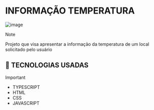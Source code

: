 # INFORMAÇÃO TEMPERATURA

![image](https://github.com/HiLucasSilva/temp-local/assets/100864919/e35016ee-cc0e-416f-a3f6-082fb9a9a959)

> [!NOTE]
> Projeto que visa apresentar a informação da temperatura de um local solicitado pelo usuário
 ## 🎯 TECNOLOGIAS USADAS

> [!IMPORTANT]
> * TYPESCRIPT
> * HTML
> * CSS
> * JAVASCRIPT
